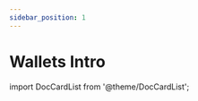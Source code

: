 ```yaml
---
sidebar_position: 1
---
```


# Wallets Intro


import DocCardList from '@theme/DocCardList';

<DocCardList />